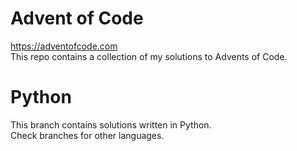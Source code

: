 # Advent of Code
https://adventofcode.com  
This repo contains a collection of my solutions to Advents of Code.  

# Python
This branch contains solutions written in Python.  
Check branches for other languages.
